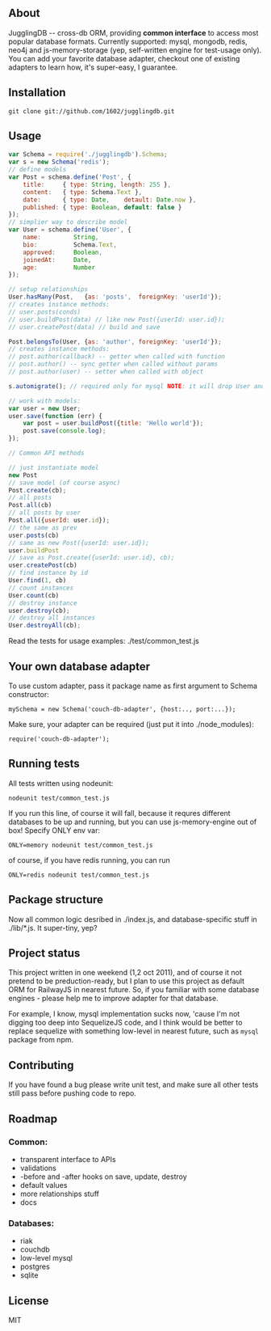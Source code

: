 ## About

JugglingDB -- cross-db ORM, providing **common interface** to access most popular database formats. Currently supported: mysql, mongodb, redis, neo4j and js-memory-storage (yep, self-written engine for test-usage only). You can add your favorite database adapter, checkout one of existing adapters to learn how, it's super-easy, I guarantee.

## Installation

    git clone git://github.com/1602/jugglingdb.git

## Usage

```javascript
var Schema = require('./jugglingdb').Schema;
var s = new Schema('redis');
// define models
var Post = schema.define('Post', {
    title:     { type: String, length: 255 },
    content:   { type: Schema.Text },
    date:      { type: Date,    detault: Date.now },
    published: { type: Boolean, default: false }
});
// simplier way to describe model
var User = schema.define('User', {
    name:         String,
    bio:          Schema.Text,
    approved:     Boolean,
    joinedAt:     Date,
    age:          Number
});

// setup relationships
User.hasMany(Post,   {as: 'posts',  foreignKey: 'userId'});
// creates instance methods:
// user.posts(conds)
// user.buildPost(data) // like new Post({userId: user.id});
// user.createPost(data) // build and save

Post.belongsTo(User, {as: 'author', foreignKey: 'userId'});
// creates instance methods:
// post.author(callback) -- getter when called with function
// post.author() -- sync getter when called without params
// post.author(user) -- setter when called with object

s.automigrate(); // required only for mysql NOTE: it will drop User and Post tables

// work with models:
var user = new User;
user.save(function (err) {
    var post = user.buildPost({title: 'Hello world'});
    post.save(console.log);
});

// Common API methods

// just instantiate model
new Post
// save model (of course async)
Post.create(cb);
// all posts
Post.all(cb)
// all posts by user
Post.all({userId: user.id});
// the same as prev
user.posts(cb)
// same as new Post({userId: user.id});
user.buildPost
// save as Post.create({userId: user.id}, cb);
user.createPost(cb)
// find instance by id
User.find(1, cb)
// count instances
User.count(cb)
// destroy instance
user.destroy(cb);
// destroy all instances
User.destroyAll(cb);
```

Read the tests for usage examples: ./test/common_test.js

## Your own database adapter

To use custom adapter, pass it package name as first argument to Schema constructor:

    mySchema = new Schema('couch-db-adapter', {host:.., port:...});

Make sure, your adapter can be required (just put it into ./node_modules):

    require('couch-db-adapter');

## Running tests

All tests written using nodeunit:

    nodeunit test/common_test.js

If you run this line, of course it will fall, because it requres different databases to be up and running, but you can use js-memory-engine out of box! Specify ONLY env var:

    ONLY=memory nodeunit test/common_test.js

of course, if you have redis running, you can run

    ONLY=redis nodeunit test/common_test.js

## Package structure

Now all common logic desribed in ./index.js, and database-specific stuff in ./lib/*.js. It super-tiny, yep?

## Project status

This project written in one weekend (1,2 oct 2011), and of course it not pretend to be preduction-ready, but I plan to use this project as default ORM for RailwayJS in nearest future. So, if you familiar with some database engines - please help me to improve adapter for that database.

For example, I know, mysql implementation sucks now, 'cause I'm not digging too deep into SequelizeJS code, and I think would be better to replace sequelize with something low-level in nearest future, such as `mysql` package from npm.

## Contributing

If you have found a bug please write unit test, and make sure all other tests still pass before pushing code to repo.

## Roadmap

### Common:

+ transparent interface to APIs
+ validations
+ -before and -after hooks on save, update, destroy
+ default values
+ more relationships stuff
+ docs

### Databases:

+ riak
+ couchdb
+ low-level mysql
+ postgres
+ sqlite

## License

MIT
